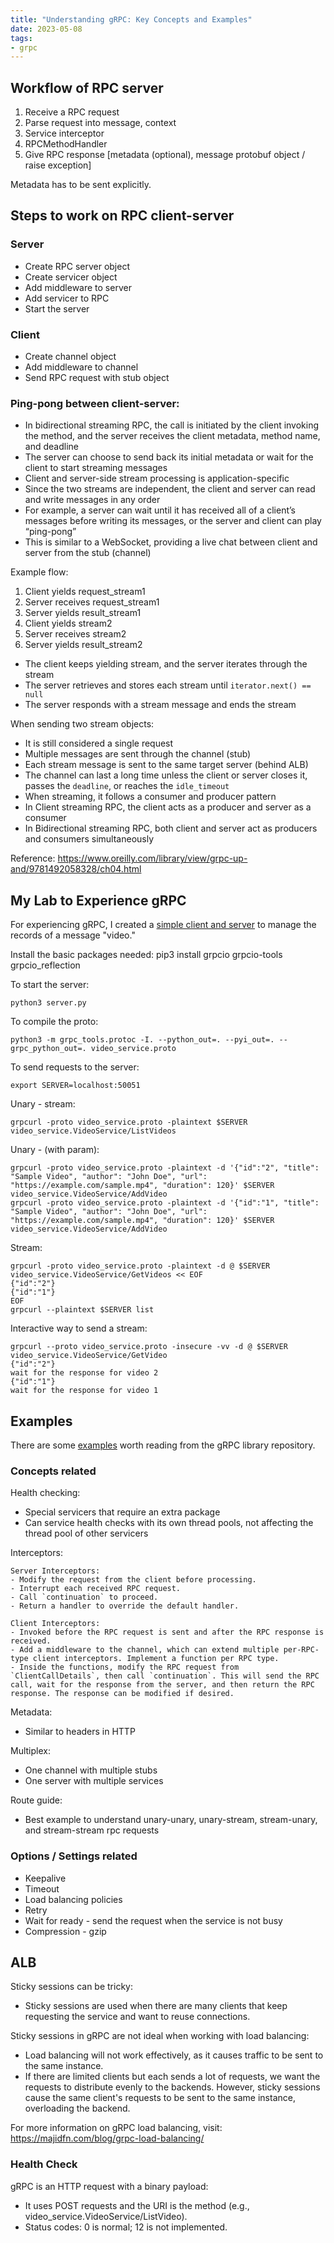 ```yaml
---
title: "Understanding gRPC: Key Concepts and Examples"
date: 2023-05-08
tags:
- grpc
---
```


## Workflow of RPC server

1. Receive a RPC request
2. Parse request into message, context
3. Service interceptor
4. RPCMethodHandler
5. Give RPC response [metadata (optional), message protobuf object / raise exception]

Metadata has to be sent explicitly.

## Steps to work on RPC client-server

### Server
- Create RPC server object
- Create servicer object
- Add middleware to server
- Add servicer to RPC
- Start the server

### Client
- Create channel object
- Add middleware to channel
- Send RPC request with stub object

### Ping-pong between client-server:

- In bidirectional streaming RPC, the call is initiated by the client invoking the method, and the server receives the client metadata, method name, and deadline
- The server can choose to send back its initial metadata or wait for the client to start streaming messages
- Client and server-side stream processing is application-specific
- Since the two streams are independent, the client and server can read and write messages in any order
- For example, a server can wait until it has received all of a client’s messages before writing its messages, or the server and client can play “ping-pong”
- This is similar to a WebSocket, providing a live chat between client and server from the stub (channel)

Example flow:
1. Client yields request_stream1
2. Server receives request_stream1
3. Server yields result_stream1
4. Client yields stream2
5. Server receives stream2
6. Server yields result_stream2

- The client keeps yielding stream, and the server iterates through the stream
- The server retrieves and stores each stream until `iterator.next() == null`
- The server responds with a stream message and ends the stream

When sending two stream objects:
- It is still considered a single request
- Multiple messages are sent through the channel (stub)
- Each stream message is sent to the same target server (behind ALB)
- The channel can last a long time unless the client or server closes it, passes the `deadline`, or reaches the `idle_timeout`
- When streaming, it follows a consumer and producer pattern
- In Client streaming RPC, the client acts as a producer and server as a consumer
- In Bidirectional streaming RPC, both client and server act as producers and consumers simultaneously

Reference: https://www.oreilly.com/library/view/grpc-up-and/9781492058328/ch04.html

## My Lab to Experience gRPC

For experiencing gRPC, I created a [simple client and server](https://gist.github.com/hugotkk/9438baf731a53fc56451ed0d861c9686) to manage the records of a message "video."

Install the basic packages needed:
pip3 install grpcio grpcio-tools grpcio_reflection

To start the server:
```
python3 server.py
```

To compile the proto:
```
python3 -m grpc_tools.protoc -I. --python_out=. --pyi_out=. --grpc_python_out=. video_service.proto
```

To send requests to the server:
```
export SERVER=localhost:50051
```
Unary - stream:
```
grpcurl -proto video_service.proto -plaintext $SERVER video_service.VideoService/ListVideos
```
Unary - (with param):
```
grpcurl -proto video_service.proto -plaintext -d '{"id":"2", "title": "Sample Video", "author": "John Doe", "url": "https://example.com/sample.mp4", "duration": 120}' $SERVER video_service.VideoService/AddVideo
grpcurl -proto video_service.proto -plaintext -d '{"id":"1", "title": "Sample Video", "author": "John Doe", "url": "https://example.com/sample.mp4", "duration": 120}' $SERVER video_service.VideoService/AddVideo
```
Stream:
```
grpcurl -proto video_service.proto -plaintext -d @ $SERVER video_service.VideoService/GetVideos << EOF
{"id":"2"}
{"id":"1"}
EOF
grpcurl --plaintext $SERVER list
```

Interactive way to send a stream:

```
grpcurl --proto video_service.proto -insecure -vv -d @ $SERVER video_service.VideoService/GetVideo
{"id":"2"}
wait for the response for video 2
{"id":"1"}
wait for the response for video 1
```

## Examples

There are some [examples](https://github.com/grpc/grpc/tree/master/examples/python) worth reading from the gRPC library repository.

### Concepts related

Health checking:
- Special servicers that require an extra package
- Can service health checks with its own thread pools, not affecting the thread pool of other servicers

Interceptors:

    Server Interceptors:
    - Modify the request from the client before processing.
    - Interrupt each received RPC request.
    - Call `continuation` to proceed.
    - Return a handler to override the default handler.

    Client Interceptors:
    - Invoked before the RPC request is sent and after the RPC response is received.
    - Add a middleware to the channel, which can extend multiple per-RPC-type client interceptors. Implement a function per RPC type.
    - Inside the functions, modify the RPC request from `ClientCallDetails`, then call `continuation`. This will send the RPC call, wait for the response from the server, and then return the RPC response. The response can be modified if desired.

Metadata:
- Similar to headers in HTTP

Multiplex:
- One channel with multiple stubs
- One server with multiple services

Route guide:
- Best example to understand unary-unary, unary-stream, stream-unary, and stream-stream rpc requests

### Options / Settings related

- Keepalive
- Timeout
- Load balancing policies
- Retry
- Wait for ready - send the request when the service is not busy
- Compression - gzip

## ALB

Sticky sessions can be tricky:
- Sticky sessions are used when there are many clients that keep requesting the service and want to reuse connections.

Sticky sessions in gRPC are not ideal when working with load balancing:
- Load balancing will not work effectively, as it causes traffic to be sent to the same instance.
- If there are limited clients but each sends a lot of requests, we want the requests to distribute evenly to the backends. However, sticky sessions cause the same client's requests to be sent to the same instance, overloading the backend.

For more information on gRPC load balancing, visit:
https://majidfn.com/blog/grpc-load-balancing/

### Health Check

gRPC is an HTTP request with a binary payload:
- It uses POST requests and the URI is the method (e.g., video_service.VideoService/ListVideo).
- Status codes: 0 is normal; 12 is not implemented.
